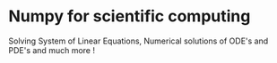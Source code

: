 # Numpy for scientific computing
Solving System of Linear Equations, Numerical solutions of ODE's and PDE's and much more !
